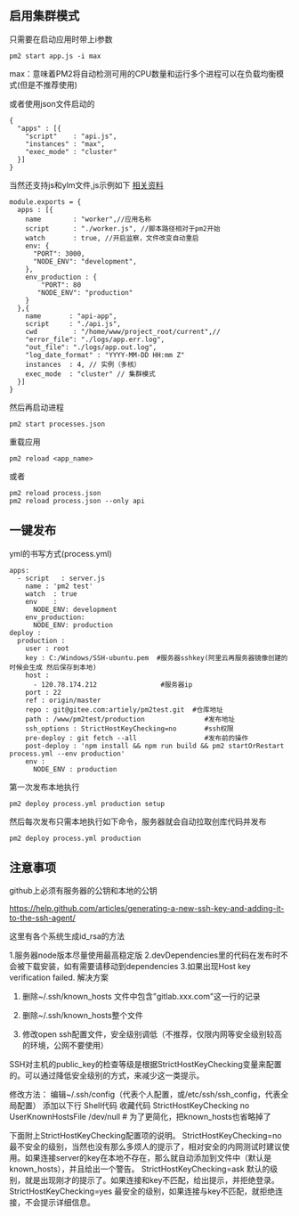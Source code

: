 ## 启用集群模式
只需要在启动应用时带上i参数
```
pm2 start app.js -i max
```
max：意味着PM2将自动检测可用的CPU数量和运行多个进程可以在负载均衡模式(但是不推荐使用)

或者使用json文件启动的
```
{
  "apps" : [{
    "script"    : "api.js",
    "instances" : "max",
    "exec_mode" : "cluster"
  }]
}
```
当然还支持js和ylm文件,js示例如下
[相关资料](http://pm2.keymetrics.io/docs/usage/application-declaration/)
```
module.exports = {
  apps : [{
    name        : "worker",//应用名称
    script      : "./worker.js", //脚本路径相对于pm2开始
    watch       : true, //开启监察，文件改变自动重启
    env: {
      "PORT": 3000,
      "NODE_ENV": "development",
    },
    env_production : {
        "PORT": 80
       "NODE_ENV": "production"
    }
  },{
    name       : "api-app",
    script     : "./api.js",
    cwd         : "/home/www/project_root/current",// 
    "error_file": "./logs/app.err.log",
    "out_file": "./logs/app.out.log", 
    "log_date_format" : "YYYY-MM-DD HH:mm Z"
    instances  : 4, // 实例（多核）
    exec_mode  : "cluster" // 集群模式
  }]
}
```

然后再启动进程
```
pm2 start processes.json
```
重载应用
```
pm2 reload <app_name>
```
或者
```
pm2 reload process.json
pm2 reload process.json --only api
```

## 一键发布
yml的书写方式(process.yml)
```
apps:
  - script   : server.js
    name : 'pm2 test'
    watch  : true
    env    :
      NODE_ENV: development
    env_production:
      NODE_ENV: production
deploy :
  production :
    user : root
    key : C:/Windows/SSH-ubuntu.pem  #服务器sshkey(阿里云再服务器镜像创建的时候会生成 然后保存到本地)
    host : 
      - 120.78.174.212                #服务器ip
    port : 22
    ref : origin/master
    repo : git@gitee.com:artiely/pm2test.git  #仓库地址
    path : /www/pm2test/production               #发布地址
    ssh_options : StrictHostKeyChecking=no       #ssh权限
    pre-deploy : git fetch --all                 #发布前的操作
    post-deploy : 'npm install && npm run build && pm2 startOrRestart process.yml --env production'
    env : 
      NODE_ENV : production
```
第一次发布本地执行
```
pm2 deploy process.yml production setup
```
然后每次发布只需本地执行如下命令，服务器就会自动拉取创库代码并发布
```
pm2 deploy process.yml production
```

## 注意事项
github上必须有服务器的公钥和本地的公钥

https://help.github.com/articles/generating-a-new-ssh-key-and-adding-it-to-the-ssh-agent/

这里有各个系统生成id_rsa的方法


1.服务器node版本尽量使用最高稳定版
2.devDependencies里的代码在发布时不会被下载安装，如有需要请移动到dependencies
3.如果出现Host key verification failed.
解决方案 
1. 删除~/.ssh/known_hosts 文件中包含"gitlab.xxx.com"这一行的记录

2. 删除~/.ssh/known_hosts整个文件

3. 修改open ssh配置文件，安全级别调低（不推荐，仅限内网等安全级别较高的环境，公网不要使用）

SSH对主机的public_key的检查等级是根据StrictHostKeyChecking变量来配置的。可以通过降低安全级别的方式，来减少这一类提示。 

修改方法： 
编辑~/.ssh/config（代表个人配置，或/etc/ssh/ssh_config，代表全局配置） 
添加以下行 
Shell代码  收藏代码
StrictHostKeyChecking no  
UserKnownHostsFile /dev/null  # 为了更简化，把known_hosts也省略掉了  

下面附上StrictHostKeyChecking配置项的说明。 
StrictHostKeyChecking=no 
最不安全的级别，当然也没有那么多烦人的提示了，相对安全的内网测试时建议使用。如果连接server的key在本地不存在，那么就自动添加到文件中（默认是known_hosts），并且给出一个警告。 
StrictHostKeyChecking=ask 
默认的级别，就是出现刚才的提示了。如果连接和key不匹配，给出提示，并拒绝登录。 
StrictHostKeyChecking=yes 
最安全的级别，如果连接与key不匹配，就拒绝连接，不会提示详细信息。 